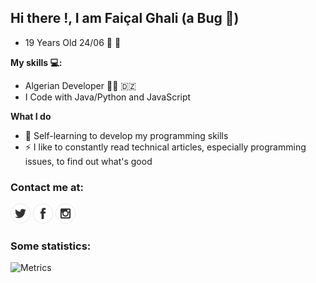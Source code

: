 ## Hi there !, I am Faiçal Ghali (a Bug 🐞)
- 19 Years Old 24/06 :birthday: :tada:

**My skills 💻:**
- Algerian Developer 🧑‍💻	:algeria: 
- I Code with Java/Python and JavaScript

**What I do**
- 📰  Self-learning to develop my programming skills
- ⚡ I like to constantly read technical articles, especially programming issues, to find out what's good


### Contact me at:

[![twitter](https://github.com/faycal-gh/faycal-gh/blob/main/icons/twitter.png)](https://twitter.com/FaicalGhali) 
[![facebook](https://github.com/faycal-gh/faycal-gh/blob/main/icons/facebook.png)](https://web.facebook.com/faycal.ghali.986/)
[![instagram](https://github.com/faycal-gh/faycal-gh/blob/main/icons/instagram.png)](https://www.instagram.com/faical_gh/)

### Some statistics:
![Metrics](https://metrics.lecoq.io/faycal-gh?template=classic&languages=1&repositories=1&repositories=100&repositories.batch=100&repositories.forks=false&repositories.affiliations=owner&languages.limit=8&languages.threshold=0%25&languages.colors=github&languages.sections=most-used&languages.indepth=false&languages.analysis.timeout=15&languages.categories=markup%2C%20programming&languages.recent.categories=markup%2C%20programming&languages.recent.load=300&languages.recent.days=14&config.timezone=Europe%2FParis)

